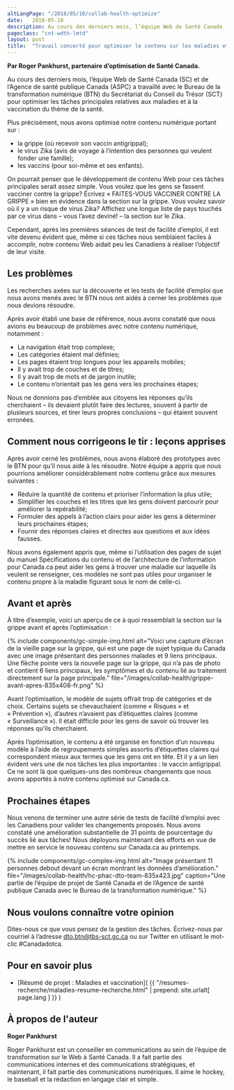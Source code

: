 ```yaml
---
altLangPage: "/2018/05/10/collab-health-optimize"
date:   2018-05-10
description: Au cours des derniers mois, l’équipe Web de Santé Canada (SC) et de l’Agence de santé publique Canada a travaillé avec le Bureau de la transformation numérique pour optimiser les tâches principales relatives aux maladies et à la vaccination du thème de la santé.
pageclass: "cnt-wdth-lmtd"
layout: post
title:  "Travail concerté pour optimiser le contenu sur les maladies et la vaccination"
---
```


**Par Roger Pankhurst, partenaire d’optimisation de Santé Canada.**

Au cours des derniers mois, l’équipe Web de Santé Canada (SC) et de l’Agence de santé publique Canada (ASPC) a travaillé avec le Bureau de la transformation numérique (BTN) du Secrétariat du Conseil du Trésor (SCT) pour optimiser les tâches principales relatives aux maladies et à la vaccination du thème de la santé.

Plus précisément, nous avons optimisé notre contenu numérique portant sur&nbsp;:

* la grippe (où recevoir son vaccin antigrippal);
* le virus Zika (avis de voyage à l’intention des personnes qui veulent fonder une famille);
* les vaccins (pour soi-même et ses enfants).

On pourrait penser que le développement de contenu Web pour ces tâches principales serait assez simple. Vous voulez que les gens se fassent vacciner contre la grippe? Écrivez «&nbsp;FAITES-VOUS VACCINER CONTRE LA GRIPPE&nbsp;» bien en évidence dans la section sur la grippe. Vous voulez savoir où il y a un risque de virus Zika? Affichez une longue liste de pays touchés par ce virus dans – vous l’avez deviné! – la section sur le Zika.

Cependant, après les premières séances de test de facilité d’emploi, il est vite devenu évident que, même si ces tâches nous semblaient faciles à accomplir, notre contenu Web aidait peu les Canadiens à réaliser l’objectif de leur visite.

## Les problèmes

Les recherches axées sur la découverte et les tests de facilité d’emploi que nous avons menés avec le BTN nous ont aidés à cerner les problèmes que nous devions résoudre.

Après avoir établi une base de référence, nous avons constaté que nous avions eu beaucoup de problèmes avec notre contenu numérique, notamment&nbsp;:

* La navigation était trop complexe;
* Les catégories étaient mal définies;
* Les pages étaient trop longues pour les appareils mobiles;
* Il y avait trop de couches et de titres;
* Il y avait trop de mots et de jargon inutile;
* Le contenu n’orientait pas les gens vers les prochaines étapes;

Nous ne donnions pas d’emblée aux citoyens les réponses qu’ils cherchaient – ils devaient plutôt faire des lectures, souvent à partir de plusieurs sources, et tirer leurs propres conclusions – qui étaient souvent erronées.

## Comment nous corrigeons le tir&nbsp;: leçons apprises
Après avoir cerné les problèmes, nous avons élaboré des prototypes avec le BTN pour qu’il nous aide à les résoudre. Notre équipe a appris que nous pourrions améliorer considérablement notre contenu grâce aux mesures suivantes&nbsp;:

* Réduire la quantité de contenu et prioriser l’information la plus utile;
* Simplifier les couches et les titres que les gens doivent parcourir pour améliorer la repérabilité;
* Formuler des appels à l’action clairs pour aider les gens à déterminer leurs prochaines étapes;
* Fournir des réponses claires et directes aux questions et aux idées fausses.

Nous avons également appris que, même si l’utilisation des pages de sujet du manuel Spécifications du contenu et de l’architecture de l’information pour Canada.ca peut aider les gens à trouver une maladie sur laquelle ils veulent se renseigner, ces modèles ne sont pas utiles pour organiser le contenu propre à la maladie figurant sous le nom de celle-ci.


## Avant et après

À titre d’exemple, voici un aperçu de ce à quoi ressemblait la section sur la grippe avant et après l’optimisation&nbsp;:

{% include components/gc-simple-img.html
   alt="Voici une capture d’écran de la vieille page sur la grippe, qui est une page de sujet typique du Canada avec une image présentant des personnes malades et 9 liens principaux. Une flèche pointe vers la nouvelle page sur la grippe, qui n’a pas de photo et contient 6 liens principaux, les symptômes et du contenu lié au traitement directement sur la page principale."
   file="/images/collab-health/grippe-avant-apres-835x408-fr.png"
%}

Avant l’optimisation, le modèle de sujets offrait trop de catégories et de choix. Certains sujets se chevauchaient (comme «&nbsp;Risques&nbsp;» et «&nbsp;Prévention&nbsp;»), d’autres n’avaient pas d’étiquettes claires (comme «&nbsp;Surveillance&nbsp;»). Il était difficile pour les gens de savoir où trouver les réponses qu’ils cherchaient.

Après l’optimisation, le contenu a été organisé en fonction d’un nouveau modèle à l’aide de regroupements simples assortis d’étiquettes claires qui correspondent mieux aux termes que les gens ont en tête. Et il y a un lien évident vers une de nos tâches les plus importantes&nbsp;: le vaccin antigrippal. Ce ne sont là que quelques-uns des nombreux changements que nous avons apportés à notre contenu optimisé sur Canada.ca.


## Prochaines étapes

Nous venons de terminer une autre série de tests de facilité d’emploi avec les Canadiens pour valider les changements proposés. Nous avons constaté une amélioration substantielle de 31 points de pourcentage du succès lié aux tâches! Nous déployons maintenant des efforts en vue de mettre en service le nouveau contenu sur Canada.ca au printemps.

{% include components/gc-complex-img.html
   alt="Image présentant 11 personnes debout devant un écran montrant les données d’amélioration."
   file="/images/collab-health/hc-phac-dto-team-835x423.jpg"
   caption="Une partie de l’équipe de projet de Santé Canada et de l’Agence de santé publique Canada avec le Bureau de la transformation numérique."
%}

## Nous voulons connaître votre opinion
Dites-nous ce que vous pensez de la gestion des tâches. Écrivez-nous par courriel à l’adresse [dto.btn@tbs-sct.gc.ca](mailto:dto.btn@tbs-sct.gc.ca) ou sur Twitter en utilisant le mot-clic #Canadadotca.

## Pour en savoir plus

* [Résumé de projet&nbsp;: Maladies et vaccination]( {{ "/resumes-recherche/maladies-resume-recherche.html" | prepend: site.urlalt[ page.lang ] }} )

## À propos de l'auteur

**Roger Pankhurst**

Roger Pankhurst est un conseiller en communications au sein de l’équipe de transformation sur le Web à Santé Canada. Il a fait partie des communications internes et des communications stratégiques, et maintenant, il fait partie des communications numériques. Il aime le hockey, le baseball et la rédaction en langage clair et simple.
